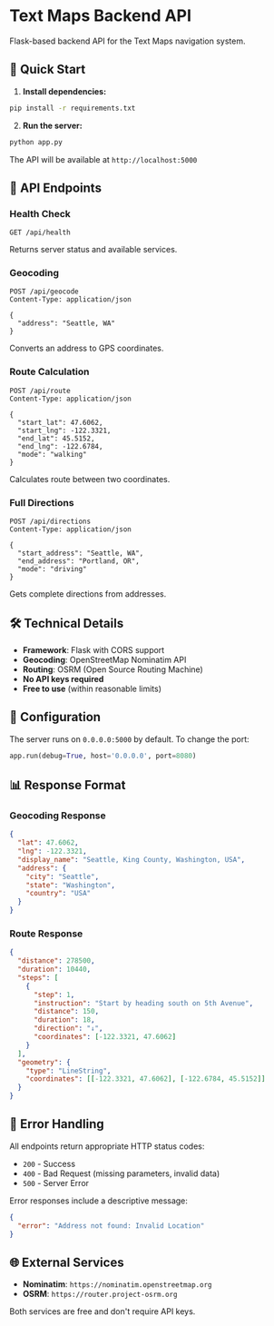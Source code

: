 # Text Maps Backend API

Flask-based backend API for the Text Maps navigation system.

## 🚀 Quick Start

1. **Install dependencies:**
```bash
pip install -r requirements.txt
```

2. **Run the server:**
```bash
python app.py
```

The API will be available at `http://localhost:5000`

## 📡 API Endpoints

### Health Check
```
GET /api/health
```
Returns server status and available services.

### Geocoding
```
POST /api/geocode
Content-Type: application/json

{
  "address": "Seattle, WA"
}
```
Converts an address to GPS coordinates.

### Route Calculation
```
POST /api/route
Content-Type: application/json

{
  "start_lat": 47.6062,
  "start_lng": -122.3321,
  "end_lat": 45.5152,
  "end_lng": -122.6784,
  "mode": "walking"
}
```
Calculates route between two coordinates.

### Full Directions
```
POST /api/directions
Content-Type: application/json

{
  "start_address": "Seattle, WA",
  "end_address": "Portland, OR",
  "mode": "driving"
}
```
Gets complete directions from addresses.

## 🛠️ Technical Details

- **Framework**: Flask with CORS support
- **Geocoding**: OpenStreetMap Nominatim API
- **Routing**: OSRM (Open Source Routing Machine)
- **No API keys required**
- **Free to use** (within reasonable limits)

## 🔧 Configuration

The server runs on `0.0.0.0:5000` by default. To change the port:

```python
app.run(debug=True, host='0.0.0.0', port=8080)
```

## 📊 Response Format

### Geocoding Response
```json
{
  "lat": 47.6062,
  "lng": -122.3321,
  "display_name": "Seattle, King County, Washington, USA",
  "address": {
    "city": "Seattle",
    "state": "Washington",
    "country": "USA"
  }
}
```

### Route Response
```json
{
  "distance": 278500,
  "duration": 10440,
  "steps": [
    {
      "step": 1,
      "instruction": "Start by heading south on 5th Avenue",
      "distance": 150,
      "duration": 18,
      "direction": "↓",
      "coordinates": [-122.3321, 47.6062]
    }
  ],
  "geometry": {
    "type": "LineString",
    "coordinates": [[-122.3321, 47.6062], [-122.6784, 45.5152]]
  }
}
```

## 🚨 Error Handling

All endpoints return appropriate HTTP status codes:
- `200` - Success
- `400` - Bad Request (missing parameters, invalid data)
- `500` - Server Error

Error responses include a descriptive message:
```json
{
  "error": "Address not found: Invalid Location"
}
```

## 🌐 External Services

- **Nominatim**: `https://nominatim.openstreetmap.org`
- **OSRM**: `https://router.project-osrm.org`

Both services are free and don't require API keys.
